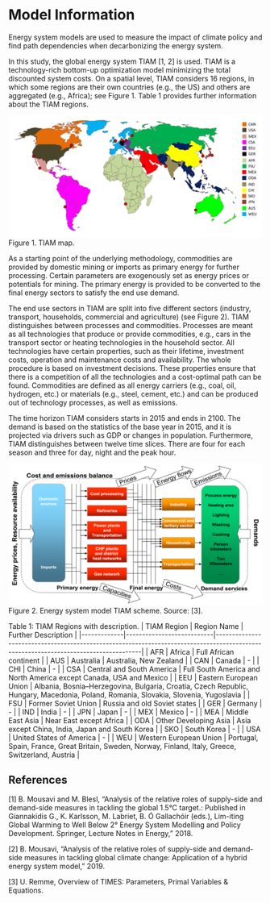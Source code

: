 # Model Information

Energy system models are used to measure the impact of climate policy and find path dependencies when decarbonizing the energy system.

In this study, the global energy system TIAM [1, 2] is used. TIAM is a technology-rich bottom-up optimization model minimizing the total discounted system costs. On a spatial level, TIAM considers 16 regions, in which some regions are their own countries (e.g., the US) and others are aggregated (e.g., Africa); see Figure 1. Table 1 provides further information about the TIAM regions. 

![TIAM Map](./figs/tiam-map.png) 
Figure 1. TIAM map.

As a starting point of the underlying methodology, commodities are provided by domestic mining or imports as primary energy for further processing. Certain parameters are exogenously set as energy prices or potentials for mining. The primary energy is provided to be converted to the final energy sectors to satisfy the end use demand.

The end use sectors in TIAM are split into five different sectors (industry, transport, households, commercial and agriculture) (see Figure 2). TIAM distinguishes between processes and commodities. Processes are meant as all technologies that produce or provide commodities, e.g., cars in the transport sector or heating technologies in the household sector. All technologies have certain properties, such as their lifetime, investment costs, operation and maintenance costs and availability. The whole procedure is based on investment decisions. These properties ensure that there is a competition of all the technologies and a cost-optimal path can be found. Commodities are defined as all energy carriers (e.g., coal, oil, hydrogen, etc.) or materials (e.g., steel, cement, etc.) and can be produced out of technology processes, as well as emissions.

The time horizon TIAM considers starts in 2015 and ends in 2100. The demand is based on the statistics of the base year in 2015, and it is projected via drivers such as GDP or changes in population. Furthermore, TIAM distinguishes between twelve time slices. There are four for each season and three for day, night and the peak hour. 

![TIAM Map](./figs/tiam-res.png) 
Figure 2. Energy system model TIAM scheme. Source: [3].

Table 1: TIAM Regions with description.
| TIAM Region | Region Name               | Further Description                                                                                                                 |
|-------------|---------------------------|-------------------------------------------------------------------------------------------------------------------------------------|
| AFR         | Africa                    | Full African continent                                                                                                              |
| AUS         | Australia                 | Australia, New Zealand                                                                                                              |
| CAN         | Canada                    | -                                                                                                                                   |
| CHI         | China                     | -                                                                                                                                   |
| CSA         | Central and South America | Full South America and North America except Canada, USA and Mexico                                                                  |
| EEU         | Eastern European Union    | Albania, Bosnia–Herzegovina, Bulgaria, Croatia, Czech Republic, Hungary, Macedonia, Poland, Romania, Slovakia, Slovenia, Yugoslavia |
| FSU         | Former Soviet Union       | Russia and old Soviet states                                                                                                        |
| GER         | Germany                   | -                                                                                                                                   |
| IND         | India                     | -                                                                                                                                   |
| JPN         | Japan                     | -                                                                                                                                   |
| MEX         | Mexico                    | -                                                                                                                                   |
| MEA         | Middle East Asia          | Near East except Africa                                                                                                             |
| ODA         | Other Developing Asia     | Asia except China, India, Japan and South Korea                                                                                     |
| SKO         | South Korea               | -                                                                                                                                   |
| USA         | United States of America  | -                                                                                                                                   |
| WEU         | Western European Union    | Portugal, Spain, France, Great Britain, Sweden, Norway, Finland, Italy, Greece, Switzerland, Austria                                |


## References
[1]	B. Mousavi and M. Blesl, “Analysis of the relative roles of supply-side and demand-side measures in tackling the global 1.5°C target.: Published in Giannakidis G., K. Karlsson, M. Labriet, B. Ó Gallachóir (eds.), Lim-iting Global Warming to Well Below 2° Energy System Modelling and Policy Development. Springer, Lecture Notes in Energy,” 2018.

[2]	B. Mousavi, “Analysis of the relative roles of supply-side and demand-side measures in tackling global climate change: Application of a hybrid energy system model,” 2019.

[3]	U. Remme, Overview of TIMES: Parameters, Primal Variables & Equations.
